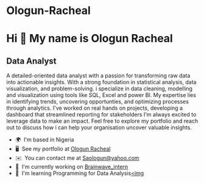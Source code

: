 # Ologun-Racheal
Hi 👋 My name is Ologun Racheal
===============================

Data Analyst
------------

A detailed-oriented data analyst with a passion for transforming raw data into actionable insights. With a strong foundation in statistical analysis, data visualization, and problem-solving. i specialize in data cleaning, modelling and visualization using tools like SQL, Excel and power BI. My expertise lies in identifying trends, uncovering opportunties, and optimizing processes through analytics. I've worked on real hands on projects, developing a dashboard that streamlined reporting for stakeholders I'm always excited to leverage data to make an impact. Feel free to explore my portfolio and reach out to discuss how i can help your organisation uncover valuable insights.

*   🌍  I'm based in Nigeria
*   🖥️  See my portfolio at [Ologun Racheal](http://http://ologunracheal678.vzy.io/)
*   ✉️  You can contact me at [Saologun@yahoo.com](mailto:Saologun@yahoo.com)
*   🚀  I'm currently working on [Brainwave\_intern](http://github.com/Rachealblessing/Brainwave-_Matrix_Intern)
*   🧠  I'm learning Programming for Data Analysis<a href="https://www.github.com/Rachealblessing" target="_blank" rel="noreferrer"><img
                  
                    
                    
                  
